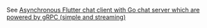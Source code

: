 See [Asynchronous Flutter chat client with Go chat server which are powered by gRPC (simple and streaming)](https://medium.com/@amsokol.com/tutorial-asynchronous-flutter-chat-client-with-go-chat-server-which-are-powered-by-grpc-simple-ce913066861c)